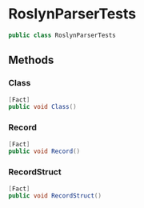 # RoslynParserTests
```cs
public class RoslynParserTests
```

## Methods
### Class
```cs
[Fact]
public void Class()
```

### Record
```cs
[Fact]
public void Record()
```

### RecordStruct
```cs
[Fact]
public void RecordStruct()
```

